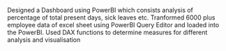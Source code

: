 Designed a Dashboard using PowerBI which consists analysis of percentage of total present days, sick leaves etc.
Tranformed 6000 plus employee data of excel sheet using PowerBI Query Editor and loaded into the PowerBI. Used DAX functions to determine measures for different analysis and visualisation  
